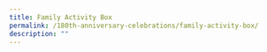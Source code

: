 ```yaml
---
title: Family Activity Box
permalink: /180th-anniversary-celebrations/family-activity-box/
description: ""
---
```


